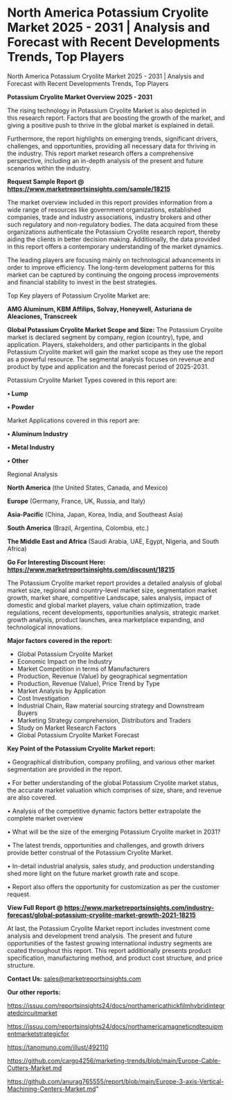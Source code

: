 # North America Potassium Cryolite Market 2025 - 2031 | Analysis and Forecast with Recent Developments Trends, Top Players
 North America Potassium Cryolite Market 2025 - 2031 | Analysis and Forecast with Recent Developments Trends, Top Players

<Strong> Potassium Cryolite Market Overview 2025 - 2031</strong>

The rising technology in Potassium Cryolite Market is also depicted in this research report. Factors that are boosting the growth of the market, and giving a positive push to thrive in the global market is explained in detail.

Furthermore, the report highlights on emerging trends, significant drivers, challenges, and opportunities, providing all necessary data for thriving in the industry. This report market research offers a comprehensive perspective, including an in-depth analysis of the present and future scenarios within the industry.

<strong>Request Sample Report @ <a href=https://www.marketreportsinsights.com/sample/18215>https://www.marketreportsinsights.com/sample/18215</a></strong>

The market overview included in this report provides information from a wide range of resources like government organizations, established companies, trade and industry associations, industry brokers and other such regulatory and non-regulatory bodies. The data acquired from these organizations authenticate the Potassium Cryolite research report, thereby aiding the clients in better decision making. Additionally, the data provided in this report offers a contemporary understanding of the market dynamics.

The leading players are focusing mainly on technological advancements in order to improve efficiency. The long-term development patterns for this market can be captured by continuing the ongoing process improvements and financial stability to invest in the best strategies.

Top Key players of Potassium Cryolite Market are:

<strong>AMG Aluminum, KBM Affilips, Solvay, Honeywell, Asturiana de Aleaciones, Transcreek</strong>

<strong><b>Global Potassium Cryolite Market Scope and Size:</b></strong>
The Potassium Cryolite market is declared segment by company, region (country), type, and application. Players, stakeholders, and other participants in the global Potassium Cryolite market will gain the market scope as they use the report as a powerful resource. The segmental analysis focuses on revenue and product by type and application and the forecast period of 2025-2031.

Potassium Cryolite Market Types covered in this report are:

<strong>• Lump

• Powder</strong>

Market Applications covered in this report are:

<strong>• Aluminum Industry

• Metal Industry

• Other</strong> 

Regional Analysis

<strong>North America</strong> (the United States, Canada, and Mexico)

<strong>Europe</strong> (Germany, France, UK, Russia, and Italy)

<strong>Asia-Pacific</strong> (China, Japan, Korea, India, and Southeast Asia)

<strong>South America</strong> (Brazil, Argentina, Colombia, etc.)

<strong>The Middle East and Africa</strong> (Saudi Arabia, UAE, Egypt, Nigeria, and South Africa)

<strong>Go For Interesting Discount Here: <a href=https://www.marketreportsinsights.com/discount/18215>https://www.marketreportsinsights.com/discount/18215</a></strong>

The Potassium Cryolite market report provides a detailed analysis of global market size, regional and country-level market size, segmentation market growth, market share, competitive Landscape, sales analysis, impact of domestic and global market players, value chain optimization, trade regulations, recent developments, opportunities analysis, strategic market growth analysis, product launches, area marketplace expanding, and technological innovations.

<strong><b>Major factors covered in the report:</b></strong>
<ul>
  <li>Global Potassium Cryolite Market </li>
  <li>Economic Impact on the Industry</li>
  <li>Market Competition in terms of Manufacturers</li>
  <li>Production, Revenue (Value) by geographical segmentation</li>
  <li>Production, Revenue (Value), Price Trend by Type</li>
  <li>Market Analysis by Application</li>
  <li>Cost Investigation</li>
  <li>Industrial Chain, Raw material sourcing strategy and Downstream Buyers</li>
  <li>Marketing Strategy comprehension, Distributors and Traders</li>
  <li>Study on Market Research Factors</li>
  <li>Global Potassium Cryolite Market Forecast</li>
</ul>

<strong><b>Key Point of the Potassium Cryolite Market report:</b></strong>

• Geographical distribution, company profiling, and various other market segmentation are provided in the report.

• For better understanding of the global Potassium Cryolite market status, the accurate market valuation which comprises of size, share, and revenue are also covered.

• Analysis of the competitive dynamic factors better extrapolate the complete market overview

• What will be the size of the emerging Potassium Cryolite market in 2031?

• The latest trends, opportunities and challenges, and growth drivers provide better construal of the Potassium Cryolite Market.

• In-detail industrial analysis, sales study, and production understanding shed more light on the future market growth rate and scope.

• Report also offers the opportunity for customization as per the customer request.

<strong><b>View Full Report @ <a href=https://www.marketreportsinsights.com/industry-forecast/global-potassium-cryolite-market-growth-2021-18215>https://www.marketreportsinsights.com/industry-forecast/global-potassium-cryolite-market-growth-2021-18215</a></b></strong>


At last, the Potassium Cryolite Market report includes investment come analysis and development trend analysis. The present and future opportunities of the fastest growing international industry segments are coated throughout this report. This report additionally presents product specification, manufacturing method, and product cost structure, and price structure.

<strong>Contact Us:</strong>
sales@marketreportsinsights.com

<strong>Our other reports:</strong>

<a href=https://issuu.com/reportsinsights24/docs/northamericathickfilmhybridintegratedcircuitmarket>https://issuu.com/reportsinsights24/docs/northamericathickfilmhybridintegratedcircuitmarket</a>

<a href=https://issuu.com/reportsinsights24/docs/northamericamagneticndtequipmentmarketstrategicfor>https://issuu.com/reportsinsights24/docs/northamericamagneticndtequipmentmarketstrategicfor</a>

<a href=https://tanomuno.com/illust/492110>https://tanomuno.com/illust/492110</a>

<a href=https://github.com/cargo4256/marketing-trends/blob/main/Europe-Cable-Cutters-Market.md>https://github.com/cargo4256/marketing-trends/blob/main/Europe-Cable-Cutters-Market.md</a>

<a href=https://github.com/anurag765555/report/blob/main/Europe-3-axis-Vertical-Machining-Centers-Market.md>https://github.com/anurag765555/report/blob/main/Europe-3-axis-Vertical-Machining-Centers-Market.md</a>"
